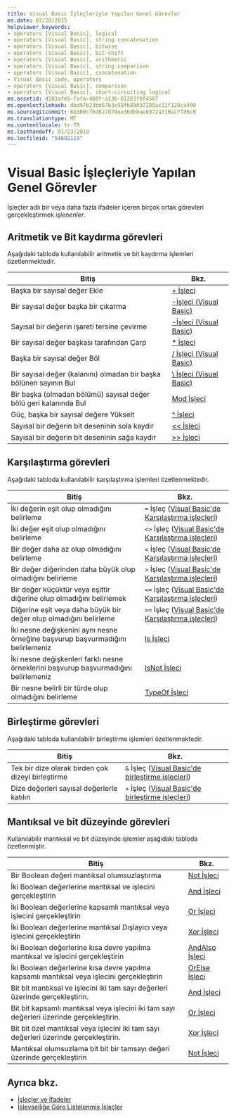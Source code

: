 ```yaml
---
title: Visual Basic İşleçleriyle Yapılan Genel Görevler
ms.date: 07/20/2015
helpviewer_keywords:
- operators [Visual Basic], logical
- operators [Visual Basic], string concatenation
- operators [Visual Basic], bitwise
- operators [Visual Basic], bit-shift
- operators [Visual Basic], arithmetic
- operators [Visual Basic], string comparison
- operators [Visual Basic], concatenation
- Visual Basic code, operators
- operators [Visual Basic], comparison
- operators [Visual Basic], short-circuiting logical
ms.assetid: d181afe5-fafa-460f-a13b-81203f6f4587
ms.openlocfilehash: dbd97b23bd67b3c98fb89037205ac12f120ca490
ms.sourcegitcommit: 6b308cf6d627d78ee36dbbae8972a310ac7fd6c8
ms.translationtype: MT
ms.contentlocale: tr-TR
ms.lasthandoff: 01/23/2019
ms.locfileid: "54692119"
---
```

# <a name="common-tasks-performed-with-visual-basic-operators"></a>Visual Basic İşleçleriyle Yapılan Genel Görevler
İşleçler adlı bir veya daha fazla ifadeler içeren birçok ortak görevleri gerçekleştirmek *işlenenler*.  
  
## <a name="arithmetic-and-bit-shift-tasks"></a>Aritmetik ve Bit kaydırma görevleri  
 Aşağıdaki tabloda kullanılabilir aritmetik ve bit kaydırma işlemleri özetlenmektedir.  
  
|Bitiş|Bkz. |  
|---|---|  
|Başka bir sayısal değer Ekle|[+ İşleci](../../../../visual-basic/language-reference/operators/addition-operator.md)|  
|Bir sayısal değer başka bir çıkarma|[-İşleci (Visual Basic)](../../../../visual-basic/language-reference/operators/subtraction-operator.md)|  
|Sayısal bir değerin işareti tersine çevirme|[-İşleci (Visual Basic)](../../../../visual-basic/language-reference/operators/subtraction-operator.md)|  
|Bir sayısal değer başkası tarafından Çarp|[* İşleci](../../../../visual-basic/language-reference/operators/multiplication-operator.md)|  
|Başka bir sayısal değer Böl|[/ İşleci (Visual Basic)](../../../../visual-basic/language-reference/operators/floating-point-division-operator.md)|  
|Bir sayısal değer (kalanını) olmadan bir başka bölünen sayının Bul|[\ İşleci (Visual Basic)](../../../../visual-basic/language-reference/operators/integer-division-operator.md)|  
|Bir başka (olmadan bölümü) sayısal değer bölü geri kalanında Bul|[Mod İşleci](../../../../visual-basic/language-reference/operators/mod-operator.md)|  
|Güç, başka bir sayısal değere Yükselt|[^ İşleci](../../../../visual-basic/language-reference/operators/exponentiation-operator.md)|  
|Sayısal bir değerin bit deseninin sola kaydır|[<\< İşleci](../../../../visual-basic/language-reference/operators/left-shift-operator.md)|  
|Sayısal bir değerin bit deseninin sağa kaydır|[>> İşleci](../../../../visual-basic/language-reference/operators/right-shift-operator.md)|  
  
## <a name="comparison-tasks"></a>Karşılaştırma görevleri  
 Aşağıdaki tabloda kullanılabilir karşılaştırma işlemleri özetlenmektedir.  
  
|Bitiş|Bkz. |  
|---|---|  
|İki değerin eşit olup olmadığını belirleme|`=` İşleç ([Visual Basic'de Karşılaştırma işleçleri](../../../../visual-basic/programming-guide/language-features/operators-and-expressions/comparison-operators.md))|  
|İki değer eşit olup olmadığını belirleme|`<>` İşleç ([Visual Basic'de Karşılaştırma işleçleri](../../../../visual-basic/programming-guide/language-features/operators-and-expressions/comparison-operators.md))|  
|Bir değer daha az olup olmadığını belirleme|`<` İşleç ([Visual Basic'de Karşılaştırma işleçleri](../../../../visual-basic/programming-guide/language-features/operators-and-expressions/comparison-operators.md))|  
|Bir değer diğerinden daha büyük olup olmadığını belirleme|`>` İşleç ([Visual Basic'de Karşılaştırma işleçleri](../../../../visual-basic/programming-guide/language-features/operators-and-expressions/comparison-operators.md))|  
|Bir değer küçüktür veya eşittir diğerine olup olmadığını belirlemek|`<=` İşleç ([Visual Basic'de Karşılaştırma işleçleri](../../../../visual-basic/programming-guide/language-features/operators-and-expressions/comparison-operators.md))|  
|Diğerine eşit veya daha büyük bir değer olup olmadığını belirleme|`>=` İşleç ([Visual Basic'de Karşılaştırma işleçleri](../../../../visual-basic/programming-guide/language-features/operators-and-expressions/comparison-operators.md))|  
|İki nesne değişkenini aynı nesne örneğine başvurup başvurmadığını belirlemeniz|[Is İşleci](../../../../visual-basic/language-reference/operators/is-operator.md)|  
|İki nesne değişkenleri farklı nesne örneklerini başvurup başvurmadığını belirlemeniz|[IsNot İşleci](../../../../visual-basic/language-reference/operators/isnot-operator.md)|  
|Bir nesne belirli bir türde olup olmadığını belirleme|[TypeOf İşleci](../../../../visual-basic/language-reference/operators/typeof-operator.md)|  
  
## <a name="concatenation-tasks"></a>Birleştirme görevleri  
 Aşağıdaki tabloda kullanılabilir birleştirme işlemleri özetlenmektedir.  
  
|Bitiş|Bkz. |  
|---|---|  
|Tek bir dize olarak birden çok dizeyi birleştirme|`&` İşleç ([Visual Basic'de birleştirme işleçleri](../../../../visual-basic/programming-guide/language-features/operators-and-expressions/concatenation-operators.md))|  
|Dize değerleri sayısal değerlerle katılın|`+` İşleç ([Visual Basic'de birleştirme işleçleri](../../../../visual-basic/programming-guide/language-features/operators-and-expressions/concatenation-operators.md))|  
  
## <a name="logical-and-bitwise-tasks"></a>Mantıksal ve bit düzeyinde görevleri  
 Kullanılabilir mantıksal ve bit düzeyinde işlemler aşağıdaki tabloda özetlenmiştir.  
  
|Bitiş|Bkz. |  
|---|---|  
|Bir Boolean değeri mantıksal olumsuzlaştırma|[Not İşleci](../../../../visual-basic/language-reference/operators/not-operator.md)|  
|İki Boolean değerlerine mantıksal ve işlecini gerçekleştirin|[And İşleci](../../../../visual-basic/language-reference/operators/and-operator.md)|  
|İki Boolean değerlerine kapsamlı mantıksal veya işlecini gerçekleştirin|[Or İşleci](../../../../visual-basic/language-reference/operators/or-operator.md)|  
|İki Boolean değerlerine mantıksal Dışlayıcı veya işlecini gerçekleştirin|[Xor İşleci](../../../../visual-basic/language-reference/operators/xor-operator.md)|  
|İki Boolean değerlerine kısa devre yapılma mantıksal ve işlecini gerçekleştirin|[AndAlso İşleci](../../../../visual-basic/language-reference/operators/andalso-operator.md)|  
|İki Boolean değerlerine kısa devre yapılma kapsamlı mantıksal veya işlecini gerçekleştirin|[OrElse İşleci](../../../../visual-basic/language-reference/operators/orelse-operator.md)|  
|Bit bit mantıksal ve işlecini iki tam sayı değerleri üzerinde gerçekleştirin.|[And İşleci](../../../../visual-basic/language-reference/operators/and-operator.md)|  
|Bit bit kapsamlı mantıksal veya işlecini iki tam sayı değerleri üzerinde gerçekleştirin.|[Or İşleci](../../../../visual-basic/language-reference/operators/or-operator.md)|  
|Bit bit özel mantıksal veya işlecini iki tam sayı değerleri üzerinde gerçekleştirin.|[Xor İşleci](../../../../visual-basic/language-reference/operators/xor-operator.md)|  
|Mantıksal olumsuzlama bit bit bir tamsayı değeri üzerinde gerçekleştirin|[Not İşleci](../../../../visual-basic/language-reference/operators/not-operator.md)|  
  
## <a name="see-also"></a>Ayrıca bkz.
- [İşleçler ve İfadeler](../../../../visual-basic/programming-guide/language-features/operators-and-expressions/index.md)
- [İşlevselliğe Göre Listelenmiş İşleçler](../../../../visual-basic/language-reference/operators/operators-listed-by-functionality.md)
